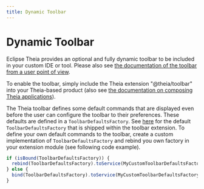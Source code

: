 ```yaml
---
title: Dynamic Toolbar
---
```


# Dynamic Toolbar

Eclipse Theia provides an optional and fully dynamic toolbar to be included in your custom IDE or tool. Please also see [the documentation of the toolbar from a user point of view](/docs/user_toolbar).

To enable the toolbar, simply include the Theia extension "@theia/toolbar" into your Theia-based product (also see [the documentation on composing Theia applications](/docs/composing_applications/)).

The Theia toolbar defines some default commands that are displayed even before the user can configure the toolbar to their preferences. These defaults are defined in a `ToolbarDefaultsFactory`. See [here](https://github.com/eclipse-theia/theia/blob/master/packages/toolbar/src/browser/toolbar-defaults.ts) for the default `ToolbarDefaultsFactory` that is shipped within the toolbar extension.
To define your own default commands to the toolbar, create a custom implementation of `ToolbarDefaultsFactory` and rebind you own factory in your extension module (see following code example).

```typescript
if (isBound(ToolbarDefaultsFactory)) {
  rebind(ToolbarDefaultsFactory).toService(MyCustomToolbarDefaultsFactory);
} else {
  bind(ToolbarDefaultsFactory).toService(MyCustomToolbarDefaultsFactory);
}
```
